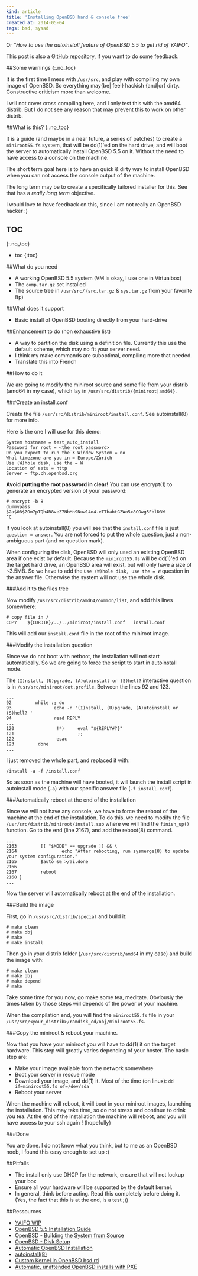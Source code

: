 ```yaml
---
kind: article
title: 'Installing OpenBSD hand & console free'
created_at: 2014-05-04
tags: bsd, sysad
---
```


Or *"How to use the autoinstall feature of OpenBSD 5.5 to get rid of YAIFO"*.

This post is also a [GitHub repository](https://github.com/Mayeu/NYaifO), if
you want to do some feedback.

##Some warnings
{:.no_toc}

It is the first time I mess with `/usr/src`, and play with compiling my own
image of OpenBSD. So everything may{be| feel} hackish {and|or} dirty.
Constructive criticism more than welcome.

I will not cover cross compiling here, and I only test this with the amd64
distrib. But I do not see any reason that may prevent this to work on other
distrib.

##What is this?
{:.no_toc}

It is a guide (and maybe in a near future, a series of patches) to create a
`miniroot55.fs` system, that will be dd(1)'ed on the hard drive, and will boot
the server to automatically install OpenBSD 5.5 on it. Without the need to have
access to a console on the machine.

The short term goal here is to have an quick & dirty way to install OpenBSD
when you can not access the console output of the machine.

The long term may be to create a specifically tailored installer for this. See
that has a *really long term* objective.

I would love to have feedback on this, since I am not really an OpenBSD hacker
:)

## TOC
{:.no_toc}
* toc
{:toc}

##What do you need

  * A working OpenBSD 5.5 system (VM is okay, I use one in Virtualbox)
  * The `comp.tar.gz` set installed
  * The source tree in `/usr/src/` (`src.tar.gz` & `sys.tar.gz` from your
    favorite ftp)

##What does it support

  * Basic install of OpenBSD booting directly from your hard-drive

##Enhancement to do (non exhaustive list)

  * A way to partition the disk using a definition file. Currently this use the
    default scheme, which may no fit your server need.
  * I think my make commands are suboptimal, compiling more that needed.
  * Translate this into French

##How to do it

We are going to modify the miniroot source and some file from your distrib
(amd64 in my case), which lay in `/usr/src/distrib/{miniroot|amd64}`.

###Create an install.conf

Create the file `/usr/src/distrib/miniroot/install.conf`. See autoinstall(8)
for more info.

Here is the one I will use for this demo:

~~~
System hostname = test_auto_install
Password for root = <the_root_password>
Do you expect to run the X Window System = no
What timezone are you in = Europe/Zurich
Use (W)hole disk, use the = W
Location of sets = http
Server = ftp.ch.openbsd.org
~~~

**Avoid putting the root password in clear!** You can use encrypt(1) to
generate an encrypted version of your password:

~~~
# encrypt -b 8
dummypass
$2a$08$ZOm7pTQh4R8veZ7NbMn9Nuw14o4.eTTbabtGZWo5x8COwg5FblD3W
^C
~~~

If you look at autoinstall(8) you will see that the `install.conf` file is just
`question = answer`. You are not forced to put the whole question, just a
non-ambiguous part (and no question mark).

When configuring the disk, OpenBSD will only used an existing OpenBSD area if
one exist by default. Because the `miniroot55.fs` will be dd(1)'ed on the
target hard drive, an OpenBSD area will exist, but will only have a size of
~3.5MB. So we have to add the `Use (W)hole disk, use the = W` question in the
answer file. Otherwise the system will not use the whole disk.

###Add it to the files tree

Now modify `/usr/src/distrib/amd64/common/list`, and add this lines somewhere:

~~~
# copy file in /
COPY    ${CURDIR}/../../miniroot/install.conf   install.conf
~~~

This will add our `install.conf` file in the root of the miniroot image.

###Modify the installation question

Since we do not boot with netboot, the installation will not start
automatically. So we are going to force the script to start in autoinstall
mode.

The `(I)nstall, (U)pgrade, (A)utoinstall or (S)hell?` interactive question is
in `/usr/src/miniroot/dot.profile`. Between the lines 92 and 123.

~~~
...
92         while :; do
93                echo -n '(I)nstall, (U)pgrade, (A)utoinstall or (S)hell? '
94                read REPLY
...
120                !*)     eval "${REPLY#?}"
121                        ;;
122                esac
123         done
...
~~~

I just removed the whole part, and replaced it with:

~~~
/install -a -f /install.conf
~~~

So as soon as the machine will have booted, it will launch the install script
in autoinstall mode (`-a`) with our specific answer file (`-f install.conf`).

###Automatically reboot at the end of the installation

Since we will not have any console, we have to force the reboot of the machine
at the end of the installation. To do this, we need to modify the file
`/usr/src/distrib/miniroot/install.sub` where we will find the `finish_up()`
function. Go to the end (line 2167), and add the reboot(8) command.

~~~
...
2163         [[ "$MODE" == upgrade ]] && \
2164                 echo "After rebooting, run sysmerge(8) to update your system configuration."
2165         $auto && >/ai.done
2166
2167         reboot
2168 }
...
~~~

Now the server will automatically reboot at the end of the installation.

###Build the image

First, go in `/usr/src/distrib/special` and build it:

~~~
# make clean
# make obj
# make
# make install
~~~

Then go in your distrib folder (`/usr/src/distrib/amd64` in my case) and build
the image with:

~~~
# make clean
# make obj
# make depend
# make
~~~

Take some time for you now, go make some tea, meditate. Obviously the times
taken by those steps will depends of the power of your machine.

When the compilation end, you will find the `miniroot55.fs` file in your
`/usr/src/<your_distrib>/ramdisk_cd/obj/miniroot55.fs`.

###Copy the miniroot & reboot your machine.

Now that you have your miniroot you will have to dd(1) it on the target
hardware. This step will greatly varies depending of your hoster. The basic
step are:

  * Make your image available from the network somewhere
  * Boot your server in rescue mode
  * Download your image, and dd(1) it. Most of the time (on linux): `dd
    if=miniroot55.fs of=/dev/sda`
  * Reboot your server

When the machine will reboot, it will boot in your miniroot images, launching
the installation. This may take time, so do not stress and continue to drink
you tea. At the end of the installation the machine will reboot, and you will
have access to your ssh again ! (hopefully)

###Done

You are done. I do not know what you think, but to me as an OpenBSD noob, I
found this easy enough to set up :)

##Pitfalls

  * The install only use DHCP for the network, ensure that will not lockup your
    box
  * Ensure all your hardware will be supported by the default kernel.
  * In general, think before acting. Read this completely before doing it.
    (Yes, the fact that this is at the end, is a test ;))

##Ressources

  * [YAIFO WIP](http://comments.gmane.org/gmane.os.openbsd.misc/210533)
  * [OpenBSD 5.5 Installation Guide](http://www.openbsd.org/faq/faq4.html)
  * [OpenBSD - Building the System from Source](http://www.openbsd.org/faq/faq5.html)
  * [OpenBSD - Disk Setup](http://www.openbsd.org/faq/faq14.html)
  * [Automatic OpenBSD Installation](http://people.cs.uchicago.edu/~brendan/howtos/openbsd_install/)
  * [autoinstall(8)](http://www.openbsd.org/cgi-bin/man.cgi?query=autoinstall&sektion=8)
  * [Custom Kernel in OpenBSD bsd.rd](https://arnor.org/OpenBSD/custombsdrd.html)
  * [Automatic, unattended OpenBSD installs with PXE](http://www.bsdnow.tv/tutorials/autoinstall)
